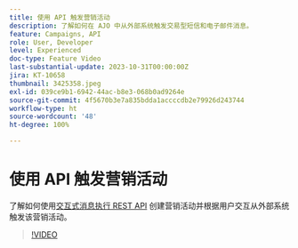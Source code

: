 ```yaml
---
title: 使用 API 触发营销活动
description: 了解如何在 AJO 中从外部系统触发交易型短信和电子邮件消息。
feature: Campaigns, API
role: User, Developer
level: Experienced
doc-type: Feature Video
last-substantial-update: 2023-10-31T00:00:00Z
jira: KT-10658
thumbnail: 3425358.jpeg
exl-id: 039ce9b1-6942-44ac-b8e3-068b0ad9264e
source-git-commit: 4f5670b3e7a835bdda1accccdb2e79926d243744
workflow-type: ht
source-wordcount: '48'
ht-degree: 100%

---
```


# 使用 API 触发营销活动

了解如何使用[交互式消息执行 REST API](https://developer.adobe.com/journey-optimizer-apis/references/messaging/#tag/execution) 创建营销活动并根据用户交互从外部系统触发该营销活动。

>[!VIDEO](https://video.tv.adobe.com/v/3452735/?learn=on&captions=chi_hans)
